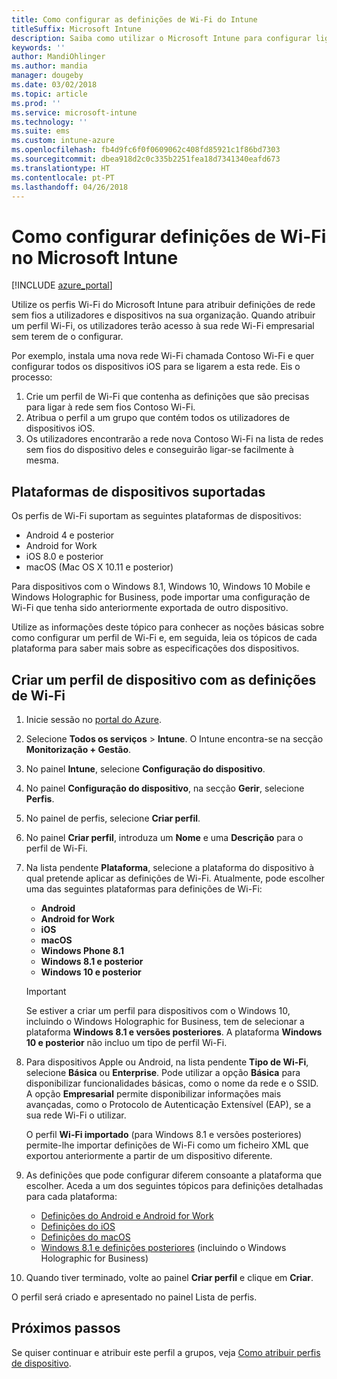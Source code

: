 ```yaml
---
title: Como configurar as definições de Wi-Fi do Intune
titleSuffix: Microsoft Intune
description: Saiba como utilizar o Microsoft Intune para configurar ligações Wi-Fi em dispositivos que gere.
keywords: ''
author: MandiOhlinger
ms.author: mandia
manager: dougeby
ms.date: 03/02/2018
ms.topic: article
ms.prod: ''
ms.service: microsoft-intune
ms.technology: ''
ms.suite: ems
ms.custom: intune-azure
ms.openlocfilehash: fb4d9fc6f0f0609062c408fd85921c1f86bd7303
ms.sourcegitcommit: dbea918d2c0c335b2251fea18d7341340eafd673
ms.translationtype: HT
ms.contentlocale: pt-PT
ms.lasthandoff: 04/26/2018
---
```

# <a name="how-to-configure-wi-fi-settings-in-microsoft-intune"></a>Como configurar definições de Wi-Fi no Microsoft Intune

[!INCLUDE [azure_portal](./includes/azure_portal.md)]

Utilize os perfis Wi-Fi do Microsoft Intune para atribuir definições de rede sem fios a utilizadores e dispositivos na sua organização. Quando atribuir um perfil Wi-Fi, os utilizadores terão acesso à sua rede Wi-Fi empresarial sem terem de o configurar.

Por exemplo, instala uma nova rede Wi-Fi chamada Contoso Wi-Fi e quer configurar todos os dispositivos iOS para se ligarem a esta rede. Eis o processo:

1. Crie um perfil de Wi-Fi que contenha as definições que são precisas para ligar à rede sem fios Contoso Wi-Fi.
2. Atribua o perfil a um grupo que contém todos os utilizadores de dispositivos iOS.
3. Os utilizadores encontrarão a rede nova Contoso Wi-Fi na lista de redes sem fios do dispositivo deles e conseguirão ligar-se facilmente à mesma.

## <a name="supported-device-platforms"></a>Plataformas de dispositivos suportadas

Os perfis de Wi-Fi suportam as seguintes plataformas de dispositivos:

- Android 4 e posterior
- Android for Work
- iOS 8.0 e posterior
- macOS (Mac OS X 10.11 e posterior)

Para dispositivos com o Windows 8.1, Windows 10, Windows 10 Mobile e Windows Holographic for Business, pode importar uma configuração de Wi-Fi que tenha sido anteriormente exportada de outro dispositivo.

Utilize as informações deste tópico para conhecer as noções básicas sobre como configurar um perfil de Wi-Fi e, em seguida, leia os tópicos de cada plataforma para saber mais sobre as especificações dos dispositivos.

## <a name="create-a-device-profile-containing-wi-fi-settings"></a>Criar um perfil de dispositivo com as definições de Wi-Fi

1. Inicie sessão no [portal do Azure](https://portal.azure.com).
2. Selecione **Todos os serviços** > **Intune**. O Intune encontra-se na secção **Monitorização + Gestão**.
3. No painel **Intune**, selecione **Configuração do dispositivo**.
2. No painel **Configuração do dispositivo**, na secção **Gerir**, selecione **Perfis**.
3. No painel de perfis, selecione **Criar perfil**.
4. No painel **Criar perfil**, introduza um **Nome** e uma **Descrição** para o perfil de Wi-Fi.
5. Na lista pendente **Plataforma**, selecione a plataforma do dispositivo à qual pretende aplicar as definições de Wi-Fi. Atualmente, pode escolher uma das seguintes plataformas para definições de Wi-Fi:
    - **Android**
    - **Android for Work**
    - **iOS**
    - **macOS**
    - **Windows Phone 8.1**
    - **Windows 8.1 e posterior**
    - **Windows 10 e posterior**

   > [!IMPORTANT]
   > Se estiver a criar um perfil para dispositivos com o Windows 10, incluindo o Windows Holographic for Business, tem de selecionar a plataforma **Windows 8.1 e versões posteriores**. A plataforma **Windows 10 e posterior** não incluo um tipo de perfil Wi-Fi. 

6. Para dispositivos Apple ou Android, na lista pendente **Tipo de Wi-Fi**, selecione **Básica** ou **Enterprise**. Pode utilizar a opção **Básica** para disponibilizar funcionalidades básicas, como o nome da rede e o SSID. A opção **Empresarial** permite disponibilizar informações mais avançadas, como o Protocolo de Autenticação Extensível (EAP), se a sua rede Wi-Fi o utilizar. 

   O perfil **Wi-Fi importado** (para Windows 8.1 e versões posteriores) permite-lhe importar definições de Wi-Fi como um ficheiro XML que exportou anteriormente a partir de um dispositivo diferente.
1. As definições que pode configurar diferem consoante a plataforma que escolher. Aceda a um dos seguintes tópicos para definições detalhadas para cada plataforma:
    - [Definições do Android e Android for Work](wi-fi-settings-android.md)
    - [Definições do iOS](wi-fi-settings-ios.md)
    - [Definições do macOS](wi-fi-settings-macos.md)
    - [Windows 8.1 e definições posteriores](wi-fi-settings-import-windows-8-1.md) (incluindo o Windows Holographic for Business)
1. Quando tiver terminado, volte ao painel **Criar perfil** e clique em **Criar**.

O perfil será criado e apresentado no painel Lista de perfis.

## <a name="next-steps"></a>Próximos passos

Se quiser continuar e atribuir este perfil a grupos, veja [Como atribuir perfis de dispositivo](device-profile-assign.md).
